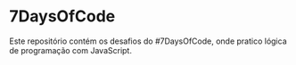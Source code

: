 # 7DaysOfCode
Este repositório contém os desafios do #7DaysOfCode, onde pratico lógica de programação com JavaScript.
